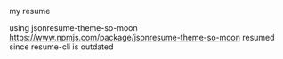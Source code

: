 my resume

using jsonresume-theme-so-moon https://www.npmjs.com/package/jsonresume-theme-so-moon
resumed since resume-cli is outdated
